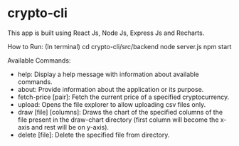# crypto-cli

This app is built using React Js, Node Js, Express Js and Recharts.

How to Run: (In terminal)
cd crypto-cli/src/backend
node server.js
npm start

Available Commands:
- help: Display a help message with information about available commands.
- about: Provide information about the application or its purpose.
- fetch-price [pair]: Fetch the current price of a specified cryptocurrency.
- upload: Opens the file explorer to allow uploading csv files only.
- draw [file] [columns]: Draws the chart of the specified columns of the file present in the draw-chart directory (first column will become the x-axis and rest will be on y-axis).
- delete [file]: Delete the specified file from directory.
